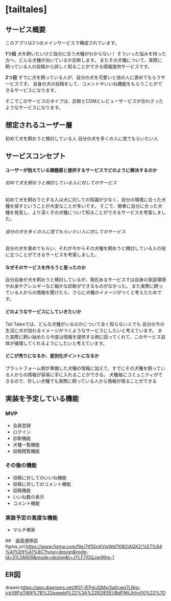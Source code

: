 # [tailtales]

## サービス概要
このアプリは2つのメインサービスで構成されています。

**1つ目**
犬を飼いたいけど自分に合う犬種がわからない！
そういった悩みを持った方へ、どんな犬種が向いているか診断します。
またその犬種について、実際に飼っている人の投稿から詳しく知ることができる情報提供サービスです。

**2つ目**
すでに犬を飼っている人が、自分の犬を可愛いと他の人に褒めてもらうサービスです。
自身の犬の投稿をして、コメントやいいね機能をもらうことができるサービスになります。

そこでこのサービスのタイプは、診断とCGMとレビューサービスが合わさったようなサービスになります。


## 想定されるユーザー層
初めて犬を飼おうと検討している人
自分の犬を多くの人に見てもらいたい人


## サービスコンセプト
#### ユーザーが抱えている課題感と提供するサービスでどのように解決するのか
###### 初めて犬を飼おうと検討している人に対してのサービス
初めて犬を飼おうとする人は犬に対しての知識が少なく、自分の環境に合った犬種を探すということが大変なことが多いです。
そこで、簡単に自分に合った犬種を発見し、より深くその犬種について知ることができるサービスを考案しました。

###### 自分の犬を多くの人に見てもらいたい人に対してのサービス
自分の犬を褒めてもらい、それが今からその犬種を飼おうと検討している人の役に立つことができるサービスを考案しました。

#### なぜそのサービスを作ろうと思ったのか
自分自身が犬を飼おうと検討しているが、現在あるサービスでは自身の家庭環境やお金やアレルギーなど細かな診断ができるものがなかった。
また実際に飼っている人からの情報を聞けたら、さらに犬種のイメージがつくと考えたためです。

#### どのようなサービスにしていきたいか
Tail Talesでは、どんな犬種がいるのかについて全く知らない人でも
自分の今の生活に犬が加わるイメージがつくようなサービスにしたいと考えています。
また実際に飼い始めたら今度は情報を提供する側に回ってくれて、このサービス自体が循環してくれるようにしたいと考えています。

#### どこが売りになるか、差別化ポイントになるか
プラットフォーム側が準備した犬種の情報に加えて、すでにその犬種を飼っている人からの情報が容易に手に入れることができる。
犬種毎にコミュニティができるので、珍しい犬種でも実際に飼っている人から情報が得ることができる


## 実装を予定している機能
### MVP
* 会員登録
* ログイン
* 診断機能
* 犬種一覧機能
* 投稿閲覧機能

### その後の機能
* 投稿に対してのいいね機能
* 投稿に対してのコメント機能
* 投稿機能
* いいね数の表示
* コメント機能

### 実装予定の高度な機能
* マルチ検索

##　画面遷移図
figma_url:https://www.figma.com/file/7tf55nXVjqWd7XlB2jAQX2/%E7%84%A1%E9%A1%8C?type=design&node-id=3%3A609&mode=design&t=JYLF7iGQJwj9lIre-1

## ER図
drawio:https://app.diagrams.net/#G1-IEPgIJQMxr5a0cwg7LNig-jck58PzOW#%7B%22pageId%22%3A%22R2lEEEUBdFMjLlhIrx00%22%7D
